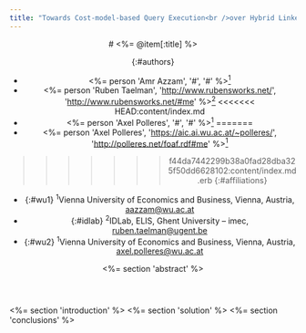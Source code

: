 ```yaml
---
title: "Towards Cost-model-based Query Execution<br />over Hybrid Linked Data Fragments Interfaces"
---
```

<header markdown="1">
# <%= @item[:title] %>

{:#authors}
- <%= person 'Amr Azzam', '#', '#' %>[<sup>1</sup>](#wu1)
- <%= person 'Ruben Taelman', 'http://www.rubensworks.net/', 'http://www.rubensworks.net/#me' %>[<sup>2</sup>](#idlab)
<<<<<<< HEAD:content/index.md
- <%= person 'Axel Polleres', '#', '#' %>[<sup>1</sup>](#wu2)
=======
- <%= person 'Axel Polleres', 'https://aic.ai.wu.ac.at/~polleres/', 'http://polleres.net/foaf.rdf#me' %>[<sup>1</sup>](#wu)

>>>>>>> f44da7442299b38a0fad28dba325f50dd6628102:content/index.md.erb
{:#affiliations}
- {:#wu1}   <sup>1</sup>Vienna University of Economics and Business,
            Vienna, Austria,
            aazzam@wu.ac.at
- {:#idlab} <sup>2</sup>IDLab,
            ELIS,
            Ghent University – imec,
            ruben.taelman@ugent.be
- {:#wu2}   <sup>1</sup>Vienna University of Economics and Business,
            Vienna, Austria,
            axel.polleres@wu.ac.at

<%= section 'abstract' %>
</header>

<main>
  <%= section 'introduction' %>
  <%= section 'solution' %>
  <%= section 'conclusions' %>
</main>

<footer></footer>

